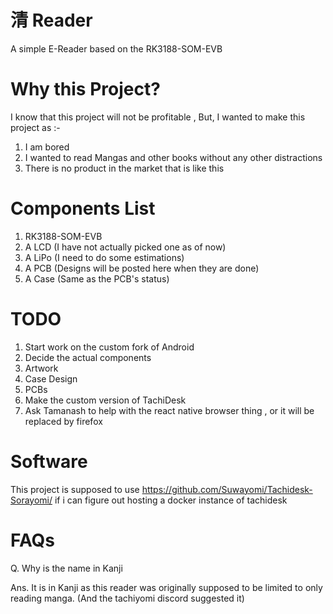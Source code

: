 # 清 Reader
A simple E-Reader based on the RK3188-SOM-EVB

# Why this Project?

I know that this project will not be profitable , But, I wanted to make this project as :-

1. I am bored
2. I wanted to read Mangas and other books without any other distractions
3. There is no product in the market that is like this

# Components List

1. RK3188-SOM-EVB
2. A LCD (I have not actually picked one as of now)
3. A LiPo (I need to do some estimations)
4. A PCB (Designs will be posted here when they are done)
5. A Case (Same as the PCB's status)

# TODO

1. Start work on the custom fork of Android
2. Decide the actual components
3. Artwork
4. Case Design
5. PCBs
6. Make the custom version of TachiDesk
7. Ask Tamanash to help with the react native browser thing , or it will be replaced by firefox

# Software

This project is supposed to use https://github.com/Suwayomi/Tachidesk-Sorayomi/ if i can figure out hosting a docker instance of tachidesk

# FAQs
Q. Why is the name in Kanji

Ans. It is in Kanji as this reader was originally supposed to be limited to only reading manga. (And the tachiyomi discord suggested it)

